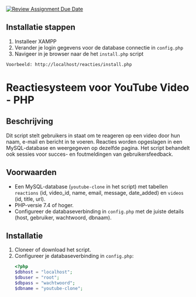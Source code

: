 [![Review Assignment Due Date](https://classroom.github.com/assets/deadline-readme-button-22041afd0340ce965d47ae6ef1cefeee28c7c493a6346c4f15d667ab976d596c.svg)](https://classroom.github.com/a/KjESaArp)
## Installatie stappen

1. Installeer XAMPP
2. Verander je login gegevens voor de database connectie in `config.php` 
3. Navigeer in je browser naar de het `install.php` script

```Voorbeeld: http://localhost/reacties/install.php```



# Reactiesysteem voor YouTube Video - PHP

## Beschrijving
Dit script stelt gebruikers in staat om te reageren op een video door hun naam, e-mail en bericht in te voeren. Reacties worden opgeslagen in een MySQL-database en weergegeven op dezelfde pagina. Het script behandelt ook sessies voor succes- en foutmeldingen van gebruikersfeedback.

## Voorwaarden
- Een MySQL-database (`youtube-clone` in het script) met tabellen `reactions` (id, video_id, name, email, message, date_added) en `videos` (id, title, url).
- PHP-versie 7.4 of hoger.
- Configureer de databaseverbinding in `config.php` met de juiste details (host, gebruiker, wachtwoord, dbnaam).

## Installatie
1. Cloneer of download het script.
2. Configureer je databaseverbinding in `config.php`:
   ```php
   <?php
   $dbhost = "localhost";
   $dbuser = "root";
   $dbpass = "wachtwoord";
   $dbname = "youtube-clone";
